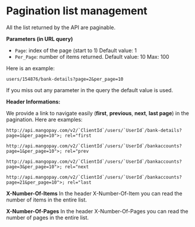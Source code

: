 # Pagination list management

All the list returned by the API are paginable.

**Parameters (in URL query)**

* `Page`: index of the page (start to 1)  Default value: 1
* `Per_Page`: number of items returned.  Default value: 10  Max: 100

Here is an example:
```
users/154876/bank-details?page=2&per_page=10
```

If you miss out any parameter in the query the default value is used.

**Header Informations:**

We provide a link to navigate easily (**first**, **previous**, **next**, **last page**) in the pagination. Here are examples:
```
http://api.mangopay.com/v2/`ClientId`/users/`UserId`/bank-details?page=1&per_page=10">; rel="first
```
```
http://api.mangopay.com/v2/`ClientId`/users/`UserId`/bankaccounts?page=1&per_page=10">; rel="prev
```
```
http://api.mangopay.com/v2/`ClientId`/users/`UserId`/bankaccounts?page=3&per_page=10">; rel="next
```
```
http://api.mangopay.com/v2/`ClientId`/users/`UserId`/bankaccounts?page=21&per_page=10">; rel="last
```

**X-Number-Of-Items**
In the header X-Number-Of-Item you can read the number of items in the entire list.

**X-Number-Of-Pages**
In the header X-Number-Of-Pages you can read the number of pages in the entire list.